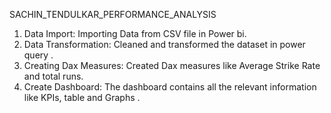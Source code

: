 SACHIN_TENDULKAR_PERFORMANCE_ANALYSIS


1) Data Import: Importing Data from CSV file in Power bi.
2) Data Transformation: Cleaned and transformed the dataset in power query .
3) Creating Dax Measures: Created Dax measures like Average Strike Rate and total runs.
4) Create Dashboard: The dashboard contains all the relevant information like KPIs, table and Graphs .
